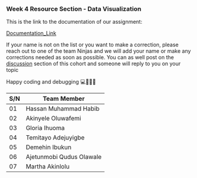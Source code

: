 ### Week 4 Resource Section - Data Visualization

 This is the link to the documentation of our assignment:
 
[Documentation_Link](https://medium.com/@marthaakinlolu/data-visualization-team-machel-c68324ccb35d)

If your name is not on the list or you want to make a correction, please reach out to one of the team Ninjas and we will add your name or make any corrections needed as soon as possible. You can as well post on the [discussion](https://github.com/AISaturdaysLagos/cohort7_structure/discussions) section of this cohort and someone will reply to you on your topic

Happy coding and debugging 💻👨🏾‍🚀

| S/N | Team Member 
| --- | --- 
| 01 | Hassan Muhammad Habib
| 02 | Akinyele Oluwafemi
| 03 | Gloria Ihuoma
| 04 | Temitayo Adejuyigbe 
| 05 | Demehin Ibukun
| 06 | Ajetunmobi Qudus Olawale
| 07 | Martha Akinlolu